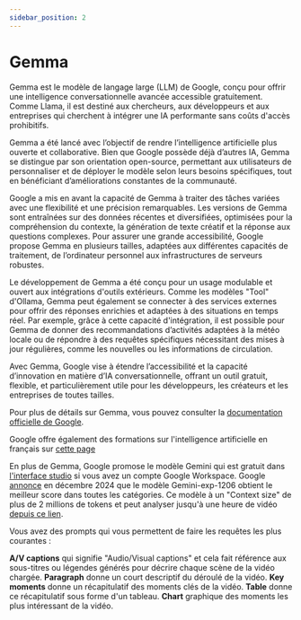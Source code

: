 ```yaml
---
sidebar_position: 2
---
```


# Gemma

Gemma est le modèle de langage large (LLM) de Google, conçu pour offrir une intelligence conversationnelle avancée accessible gratuitement. Comme Llama, il est destiné aux chercheurs, aux développeurs et aux entreprises qui cherchent à intégrer une IA performante sans coûts d'accès prohibitifs.

Gemma a été lancé avec l’objectif de rendre l’intelligence artificielle plus ouverte et collaborative. Bien que Google possède déjà d’autres IA, Gemma se distingue par son orientation open-source, permettant aux utilisateurs de personnaliser et de déployer le modèle selon leurs besoins spécifiques, tout en bénéficiant d’améliorations constantes de la communauté.

Google a mis en avant la capacité de Gemma à traiter des tâches variées avec une flexibilité et une précision remarquables. Les versions de Gemma sont entraînées sur des données récentes et diversifiées, optimisées pour la compréhension du contexte, la génération de texte créatif et la réponse aux questions complexes. Pour assurer une grande accessibilité, Google propose Gemma en plusieurs tailles, adaptées aux différentes capacités de traitement, de l’ordinateur personnel aux infrastructures de serveurs robustes.

Le développement de Gemma a été conçu pour un usage modulable et ouvert aux intégrations d'outils extérieurs. Comme les modèles "Tool" d'Ollama, Gemma peut également se connecter à des services externes pour offrir des réponses enrichies et adaptées à des situations en temps réel. Par exemple, grâce à cette capacité d'intégration, il est possible pour Gemma de donner des recommandations d’activités adaptées à la météo locale ou de répondre à des requêtes spécifiques nécessitant des mises à jour régulières, comme les nouvelles ou les informations de circulation.

Avec Gemma, Google vise à étendre l’accessibilité et la capacité d’innovation en matière d’IA conversationnelle, offrant un outil gratuit, flexible, et particulièrement utile pour les développeurs, les créateurs et les entreprises de toutes tailles.

Pour plus de détails sur Gemma, vous pouvez consulter la [documentation officielle de Google](https://ai.google.dev/gemma?hl=fr).

Google offre également des formations sur l'intelligence artificielle en français sur [cette page](https://www.cloudskillsboost.google/paths/118?locale=fr)

En plus de Gemma, Google promose le modèle Gemini qui est gratuit dans [l'interface studio](https://aistudio.google.com/) si vous avez un compte Google Workspace. Google [annonce](https://x.com/JeffDean/status/1865081640546156993) en décembre 2024 que le modèle Gemini-exp-1206 obtient le meilleur score dans toutes les catégories. Ce modèle à un "Context size" de plus de 2 millions de tokens et peut analyser jusqu'à une heure de vidéo [depuis ce lien](https://aistudio.google.com/app/starter-apps/video?ref=upmynt.com).

Vous avez des prompts qui vous permettent de faire les requêtes les plus courantes :

**A/V captions** qui signifie "Audio/Visual captions" et cela fait référence aux sous-titres ou légendes générés pour décrire chaque scène de la vidéo chargée.
**Paragraph** donne un court descriptif du déroulé de la vidéo.
**Key moments**  donne un récapitulatif des moments clés de la vidéo.
**Table** donne ce récapitulatif sous forme d'un tableau.
**Chart** graphique des moments les plus intéressant de la vidéo.
